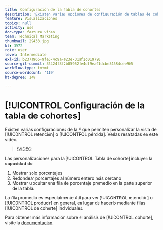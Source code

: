 ```yaml
---
title: Configuración de la tabla de cohortes
description: 'Existen varias opciones de configuración de tablas de cohorte que permiten personalizar la vista de retención o pérdida. Verlas resaltadas en este vídeo. '
feature: Visualizaciones
topics: null
activity: use
doc-type: feature video
team: Technical Marketing
thumbnail: 29433.jpg
kt: 3972
role: User
level: Intermediate
exl-id: b237a965-9fe6-4c9a-923e-31af1c019790
source-git-commit: 32424f3f2b05952fe4df9ea91dcbe51684cee905
workflow-type: tm+mt
source-wordcount: '119'
ht-degree: 14%

---
```


# [!UICONTROL Configuración de la tabla de cohortes]

Existen varias configuraciones de la ® que permiten personalizar la vista de [!UICONTROL retención] o [!UICONTROL pérdida]. Verlas resaltadas en este vídeo.

>[!VIDEO](https://video.tv.adobe.com/v/29433/?quality=12)

Las personalizaciones para la [!UICONTROL Tabla de cohorte] incluyen la capacidad de

1. Mostrar solo porcentajes
1. Redondear porcentajes al número entero más cercano
1. Mostrar u ocultar una fila de porcentaje promedio en la parte superior de la tabla.

La fila promedio es especialmente útil para ver [!UICONTROL retención] o [!UICONTROL producir] en general, en lugar de hacerlo mediante filas [!UICONTROL de cohorte] individuales.

Para obtener más información sobre el análisis de [!UICONTROL cohorte], visite la [documentación](https://docs.adobe.com/help/es-ES/analytics/analyze/analysis-workspace/visualizations/cohort-table/t-cohort.html).
